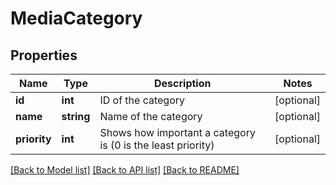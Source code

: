 # MediaCategory

## Properties
Name | Type | Description | Notes
------------ | ------------- | ------------- | -------------
**id** | **int** | ID of the category | [optional] 
**name** | **string** | Name of the category | [optional] 
**priority** | **int** | Shows how important a category is (0 is the least priority) | [optional] 

[[Back to Model list]](../README.md#documentation-for-models) [[Back to API list]](../README.md#documentation-for-api-endpoints) [[Back to README]](../README.md)


